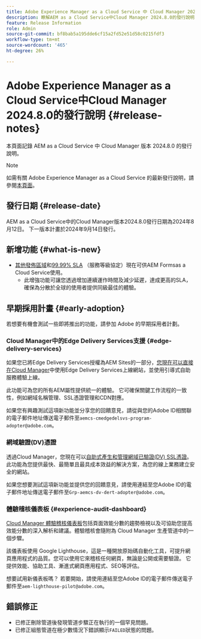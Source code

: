 ```yaml
---
title: Adobe Experience Manager as a Cloud Service 中 Cloud Manager 2024.8.0 的發行說明
description: 瞭解AEM as a Cloud Service中Cloud Manager 2024.8.0的發行說明。
feature: Release Information
role: Admin
source-git-commit: bf8bab5a195dde6cf15a2fd52e51d58c0215fdf3
workflow-type: tm+mt
source-wordcount: '465'
ht-degree: 26%

---
```



# Adobe Experience Manager as a Cloud Service中Cloud Manager 2024.8.0的發行說明 {#release-notes}

本頁面記錄 AEM as a Cloud Service 中 Cloud Manager 版本 2024.8.0 的發行說明。

>[!NOTE]
>
>如需有關 Adobe Experience Manager as a Cloud Service 的最新發行說明，請參閱[本頁面](/help/release-notes/release-notes-cloud/release-notes-current.md)。

## 發行日期 {#release-date}

AEM as a Cloud Service中的Cloud Manager版本2024.8.0發行日期為2024年8月12日。 下一版本計畫於2024年9月14日發行。

## 新增功能 {#what-is-new}

* [其他發佈區域](/help/operations/additional-publish-regions.md)和[99.99% SLA](/help/implementing/cloud-manager/getting-access-to-aem-in-cloud/creating-production-programs.md#sla) （服務等級協定）現在可供AEM Formsas a Cloud Service使用。
   * 此增強功能可讓您透過增加連續運作時間及減少延遲，達成更高的SLA，確保為分散於全球的使用者提供同級最佳的體驗。

## 早期採用計畫 {#early-adoption}

若想要有機會測試一些即將推出的功能，請參加 Adobe 的早期採用者計劃。

### Cloud Manager中的Edge Delivery Services支援 {#edge-delivery-services}

如果您已將Edge Delivery Services授權為AEM Sites的一部分，[您現在可以直接在Cloud Manager](/help/implementing/cloud-manager/edge-delivery-services.md)中使用Edge Delivery Services上線網站，並使用引導式自助服務體驗上線。

此功能可為您的所有AEM屬性提供統一的體驗。 它可確保關鍵工作流程的一致性，例如網域名稱管理、SSL憑證管理和CDN對應。

如果您有興趣測試這項新功能並分享您的回饋意見，請從與您的Adobe ID相關聯的電子郵件地址傳送電子郵件至`aemcs-cmedgedelsvs-program-adopter@adobe.com`。

### 網域驗證(DV)憑證

透過Cloud Manager，您現在可以[自助式產生和管理網域已驗證(DV) SSL憑證](/help/implementing/cloud-manager/managing-ssl-certifications/domain-validated-certificates.md)。 此功能為您提供最快、最簡單且最具成本效益的解決方案，為您的線上業務建立安全的網站。

如果您想要測試這項新功能並提供您的回饋意見，請使用連結至您Adobe ID的電子郵件地址傳送電子郵件至`Grp-aemcs-dv-dert-adopter@adobe.com`。

### 體驗稽核儀表板 {#experience-audit-dashboard}

[Cloud Manager 體驗稽核儀表板](/help/implementing/cloud-manager/experience-audit-dashboard.md)包括頁面效能分數的趨勢檢視以及可協助您提高效能分數的深入解析和建議。體驗稽核會隨附為 Cloud Manager 生產管道中的一個步驟。

該儀表板使用 Google Lighthouse，這是一種開放原始碼自動化工具，可提升網頁應用程式的品質。您可以使用它來稽核任何網頁，無論是公開或需要驗證。 它提供效能、協助工具、漸進式網頁應用程式、SEO等評估。

想要試用新儀表板嗎？ 若要開始，請使用連結至您Adobe ID的電子郵件傳送電子郵件至`aem-lighthouse-pilot@adobe.com`。

## 錯誤修正

* 已修正刪除管道後發現管道步驟正在執行的一個罕見問題。
* 已修正組態管道在極少數情況下錯誤顯示`FAILED`狀態的問題。
